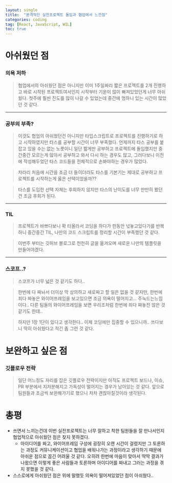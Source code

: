 ```yaml
---
layout: single
title:  "본격적인 실전프로젝트 돌입과 협업에서 느낀점"
categories: coding
tag: [React, JavaScript, WIL]
toc: true
---
```

# 아쉬웠던 점

### 의욕 저하

> 협업에서의 아쉬웠던 점은 아니지만 이미 1주일짜리 짧은 프로젝트를 2개 진행하고 바로 시작된 프로젝트여서인지 시작부터 기운이 많이 빠져있었던게 너무 아쉬웠다. 첫주에 훨씬 진도를 많이 나갈 수 있었는데 중간에 멍하니 있는 시간이 많았던 것 같다.

---
### 공부의 부족?

> 이것도 협업의 아쉬웠던건 아니지만 타입스크립트로 프로젝트를 진행하기로 하고 시작하였지만 타스를 공부할 시간이 너무 부족했다. 언제까지 타스 공부를 붙잡고 있을 수는 없는 노릇이니 일단 짧게만 공부하고 프로젝트에 돌입했지만 중간중간 모르는게 많아서 공부하고 와서 다시 하는 경우도 많고, 그러다보니 이전에 작성해두었던 타스 코드들을 전체적으로 손봐야하는 경우가 많았다.

> 차라리 처음에 시간을 조금 더 들이더라도 타스를 기본기는 제대로 공부하고 프로젝트를 시작하는게 옳은 선택이었을까??

> 타스를 도입한 선택 자체는 후회하지 않지만 타스의 난이도를 너무 만만히 봤던건 조금 후회가 된다.

---

### TIL

> 프로젝트가 바쁘다보니 확 타올라서 코딩을 하다가 한동안 넋놓고있다가를 반복하니 중간중간 TIL, 나만의 코드 스크립트를 정리할 시간이 부족했던 것 같다.

> 이번주 부터는 깃허브 블로그로 천천히 글을 옮겨오며 새로운 나만의 템플릿을 만들어야겠다.

---
### 스코프..?

> 스코프가 너무 넓은 것 같기도 하다..

> 한번에 다 짜놔서 더이상 막 상의하고 새로짜고 할 일은 없을 것 같지만, 한번에 죄다 짜놓은 와이어프레임을 보고있으면 조금 의욕이 떨어지고… 주눅드는느낌이다.. 다른 팀들의 와이어프레임을 보면 우리조처럼 한번에 죄다 짜놓진 않은 것 같기도 한데..

> 하지만 1장 1단이 있다고 생각한다.. 이제 코딩에만 집중할 수 있으니까.. 쓰다보니 딱히 아쉬웠다고 적긴 좀 그런 것 같다.

# 보완하고 싶은 점

### 깃플로우 전략

> 일단 어느정도 자리를 잡은 깃플로우 전략이지만 아직도 프로젝트 보드나, 이슈, PR 부분에서 지저분해지고 가독성이 떨어지는 경우가 남아있는 것 같다. 앞으로 팀원들과 조금씩 보완해가기로 했으니 차차 괜찮아질것이라 생각된다.

# 총평

- 쓰면서 느끼는건데 이번 실전프로젝트는 너무 잘하고 착한 팀원들을 잘 만나서인지 협업적으로 아쉬웠던 점은 찾지 못하겠다.
    - 아이디어를 짜고, 와이어프레임 구성에 굉장히 오랜 시간이 걸렸지만 그 토론하는 과정도 커뮤니케이션이고 협업을 배워나가는 과정이라고 생각하기 때문에 아쉬운 점으로 꼽긴 어려울 것 같다. 오히려 한번에 마음이 맞아서 딱딱 결과가 나왔으면 이렇게 좋은 사람들과 토론하며 아이디어를 짜내고 그러는 과정을 겪지 못했을 것 같다.
- 스스로에게 아쉬웠던 점은 위에 말했듯 의욕이 떨어져있었던 점이 아쉬웠다..